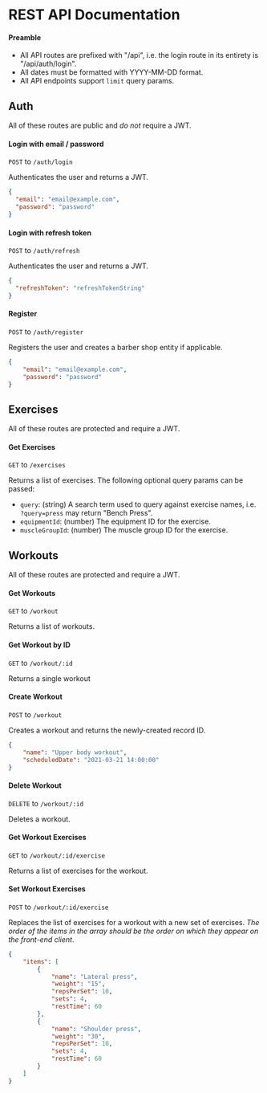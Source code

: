 # REST API Documentation

#### Preamble
 - All API routes are prefixed with "/api", i.e. the login route in its entirety is "/api/auth/login".
 - All dates must be formatted with YYYY-MM-DD format.
 - All API endpoints support `limit` query params.

## Auth
All of these routes are public and _do not_ require a JWT.

#### Login with email / password
`POST` to `/auth/login`

Authenticates the user and returns a JWT.

```JSON
{
  "email": "email@example.com",
  "password": "password"
}
```

#### Login with refresh token
`POST` to `/auth/refresh`

Authenticates the user and returns a JWT.

```JSON
{
  "refreshToken": "refreshTokenString"
}
```

#### Register
`POST` to `/auth/register`

Registers the user and creates a barber shop entity if applicable.

```JSON
{
	"email": "email@example.com",
	"password": "password"
}
```

## Exercises
All of these routes are protected and require a JWT.

#### Get Exercises
`GET` to `/exercises`

Returns a list of exercises. The following optional query params can be passed:
 - `query`: (string) A search term used to query against exercise names, i.e. `?query=press` may return "Bench Press".
 - `equipmentId`: (number) The equipment ID for the exercise.
 - `muscleGroupId`: (number) The muscle group ID for the exercise.

## Workouts
All of these routes are protected and require a JWT.

#### Get Workouts
`GET` to `/workout`

Returns a list of workouts.

#### Get Workout by ID
`GET` to `/workout/:id`

Returns a single workout

#### Create Workout
`POST` to `/workout`

Creates a workout and returns the newly-created record ID.

```JSON
{
	"name": "Upper body workout",
	"scheduledDate": "2021-03-21 14:00:00"
}
```

#### Delete Workout
`DELETE` to `/workout/:id`

Deletes a workout.

#### Get Workout Exercises
`GET` to `/workout/:id/exercise`

Returns a list of exercises for the workout.

#### Set Workout Exercises
`POST` to `/workout/:id/exercise`

Replaces the list of exercises for a workout with a new set of exercises. *The order of the items in the array should be the order on which they appear on the front-end client*.

```JSON
{
	"items": [
		{
			"name": "Lateral press",
			"weight": "15",
			"repsPerSet": 10,
			"sets": 4,
			"restTime": 60
		},
		{
			"name": "Shoulder press",
			"weight": "30",
			"repsPerSet": 10,
			"sets": 4,
			"restTime": 60
		}
	]
}
```
